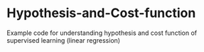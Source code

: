 # Hypothesis-and-Cost-function
Example code for understanding hypothesis and cost function of supervised learning (linear regression)
